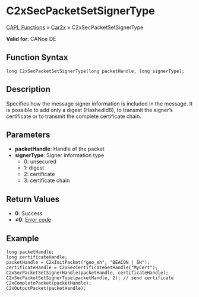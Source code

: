 # C2xSecPacketSetSignerType

[CAPL Functions](../../CAPLfunctions.md) » [Car2x](../CAPLfunctionsCar2xOverview.md) » C2xSecPacketSetSignerType

**Valid for**: CANoe DE

## Function Syntax

```plaintext
long C2xSecPacketSetSignerType(long packetHandle, long signerType);
```

## Description

Specifies how the message signer information is included in the message. It is possible to add only a digest (HashedId8), to transmit the signer’s certificate or to transmit the complete certificate chain.

## Parameters

- **packetHandle**: Handle of the packet
- **signerType**: Signer information type
  - 0: unsecured
  - 1: digest
  - 2: certificate
  - 3: certificate chain

## Return Values

- **0**: Success
- **≠0**: [Error code](../CAPLfunctionsCar2xErrorCodes.md)

## Example

```plaintext
long packetHandle;
long certificateHandle;
packetHandle = C2xInitPacket("geo_eh", "BEACON | SH");
certificateHandle = C2xSecCertificateGetHandle("MyCert");
C2xSecPacketSetSignerHandle(packetHandle, certificateHandle);
C2xSecPacketSetSignerType(packetHandle, 2); // send certificate
C2xCompletePacket(packetHandle);
C2xOutputPacket(packetHandle);
```
